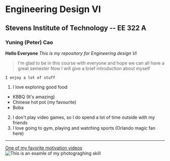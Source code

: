 # Engineering Design VI 
## Stevens Institute of Technology -- EE 322 A
### Yuning (Peter) Cao

**Hello Everyone** 
*This is my repository for Engineering design VI*
>I'm glad to be in this course with everyone and hope we can all have a great semester
>Now I will give a brief introduction about myself

`I enjoy a lot of stuff`
1. I love exploring good food
- KBBQ (It's amazing)
- Chinese hot pot (my favourite)
- Boba
2. I don't play video games, so I do spend a lot of time outside with my friends
3. I love going to gym, playing and watching sports (Orlando magic fan here)

---

[One of my favorite motivation videos](https://www.youtube.com/watch?v=gMWXMMUg5pI)
![This is an examle of my photograghing skill](https://github.com/user-attachments/assets/82a1cd39-0ff5-4bf7-bc04-8053330bad4e)

